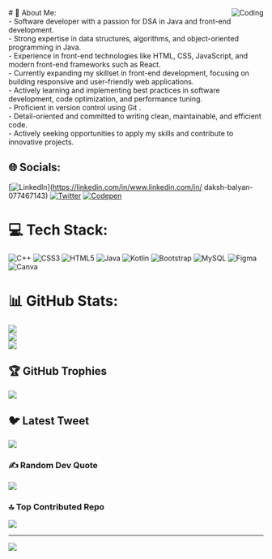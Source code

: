 
<img align="right" alt="Coding" width="" src="https://media1.giphy.com/media/qgQUggAC3Pfv687qPC/giphy.gif">
# 💫 About Me:
<br>- Software developer with a passion for DSA in Java and front-end development.<br>- Strong expertise in data structures, algorithms, and object-oriented programming in Java.<br>- Experience in front-end technologies like HTML, CSS, JavaScript, and modern front-end frameworks such as React.<br>- Currently expanding my skillset in front-end development, focusing on building responsive and user-friendly web applications.<br>- Actively learning and implementing best practices in software development, code optimization, and performance tuning.<br>- Proficient in version control using Git .<br>- Detail-oriented and committed to writing clean, maintainable, and efficient code.<br>- Actively seeking opportunities to apply my skills and contribute to innovative projects.


## 🌐 Socials:
[![LinkedIn](https://img.shields.io/badge/LinkedIn-%230077B5.svg?logo=linkedin&logoColor=white)](https://linkedin.com/in/www.linkedin.com/in/ daksh-balyan-077467143) [![Twitter](https://img.shields.io/badge/Twitter-%231DA1F2.svg?logo=Twitter&logoColor=white)](https://twitter.com/@DakshBalyan7) [![Codepen](https://img.shields.io/badge/Codepen-000000?style=for-the-badge&logo=codepen&logoColor=white)](https://codepen.io/@dakkycoder24) 

# 💻 Tech Stack:
![C++](https://img.shields.io/badge/c++-%2300599C.svg?style=for-the-badge&logo=c%2B%2B&logoColor=white) ![CSS3](https://img.shields.io/badge/css3-%231572B6.svg?style=for-the-badge&logo=css3&logoColor=white) ![HTML5](https://img.shields.io/badge/html5-%23E34F26.svg?style=for-the-badge&logo=html5&logoColor=white) ![Java](https://img.shields.io/badge/java-%23ED8B00.svg?style=for-the-badge&logo=java&logoColor=white) ![Kotlin](https://img.shields.io/badge/kotlin-%230095D5.svg?style=for-the-badge&logo=kotlin&logoColor=white) ![Bootstrap](https://img.shields.io/badge/bootstrap-%23563D7C.svg?style=for-the-badge&logo=bootstrap&logoColor=white) ![MySQL](https://img.shields.io/badge/mysql-%2300f.svg?style=for-the-badge&logo=mysql&logoColor=white) 	![Figma](https://img.shields.io/badge/figma-%23F24E1E.svg?style=for-the-badge&logo=figma&logoColor=white) ![Canva](https://img.shields.io/badge/Canva-%2300C4CC.svg?style=for-the-badge&logo=Canva&logoColor=white)
# 📊 GitHub Stats:
![](https://github-readme-stats.vercel.app/api?username=DakshBalyan-Coder&theme=radical&hide_border=false&include_all_commits=true&count_private=true)<br/>
![](https://github-readme-streak-stats.herokuapp.com/?user=DakshBalyan-Coder&theme=radical&hide_border=false)<br/>
![](https://github-readme-stats.vercel.app/api/top-langs/?username=DakshBalyan-Coder&theme=radical&hide_border=false&include_all_commits=true&count_private=true&layout=compact)

## 🏆 GitHub Trophies
![](https://github-profile-trophy.vercel.app/?username=DakshBalyan-Coder&theme=radical&no-frame=false&no-bg=true&margin-w=4)

## 🐦 Latest Tweet
[![](https://gtce.itsvg.in/api?username=@DakshBalyan7)](https://github.com/VishwaGauravIn/github-twitter-card-embed)

### ✍️ Random Dev Quote
![](https://quotes-github-readme.vercel.app/api?type=horizontal&theme=radical)

### 🔝 Top Contributed Repo
![](https://github-contributor-stats.vercel.app/api?username=DakshBalyan-Coder&limit=5&theme=radical&combine_all_yearly_contributions=true)

---
[![](https://visitcount.itsvg.in/api?id=DakshBalyan-Coder&icon=0&color=0)](https://visitcount.itsvg.in)

<!-- Proudly created with GPRM ( https://gprm.itsvg.in ) -->

